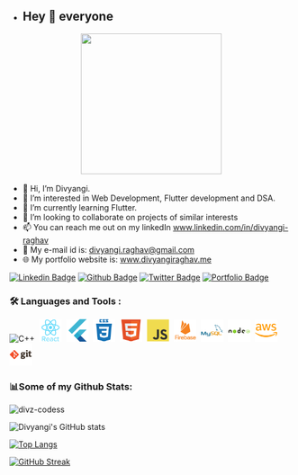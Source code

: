 - ## Hey 👋 everyone
<div align="center">
  <img src="https://media.giphy.com/media/vLlpbDafjgHystuJ0a/giphy.gif" width="250" height="250"/>
</div>

- 👋 Hi, I’m Divyangi.
- 👀 I’m interested in Web Development, Flutter development and DSA.
- 🌱 I’m currently learning Flutter.
- 💞️ I’m looking to collaborate on projects of similar interests 
- 📫 You can reach me out on my linkedIn www.linkedin.com/in/divyangi-raghav
- 📧 My e-mail id is: divyangi.raghav@gmail.com
- 🌐 My portfolio website is: www.divyangiraghav.me

<!---
divz-codess/divz-codess is a ✨ special ✨ repository because its `README.md` (this file) appears on your GitHub profile.
You can click the Preview link to take a look at your changes.
--->
[![Linkedin Badge](https://img.shields.io/badge/-divyangiraghav/-0072b1?style=flat&logo=Linkedin&logoColor=white&link=https://www.linkedin.com/in/divyangiraghav//)](https://www.linkedin.com/in/divyangiraghav//) [![Github Badge](https://img.shields.io/badge/-divzcodess-grey?style=flat&logo=github&logoColor=white&link=https://github.com/divzcodess/)](https://www.github.com/divzcodess/) 
[![Twitter Badge](https://img.shields.io/badge/-@DivzzTwt-00acee?style=flat&logo=twitter&logoColor=white&link=https://twitter.com/@DivzzTwt/)](https://www.twitter.com/@DivzzTwt/) [![Portfolio Badge](https://img.shields.io/badge/portfolio-web-hotpink?style=flat&link=https://divyangiraghav.me//)](https://divyangiraghav.me//) 

### :hammer_and_wrench: Languages and Tools :
  <img src="https://cdn.jsdelivr.net/gh/devicons/devicon/icons/cplusplus/cplusplus-original.svg" title="C++" alt="C++" width="40" height="40"/>&nbsp;
  <img src="https://github.com/devicons/devicon/blob/master/icons/react/react-original-wordmark.svg" title="React" alt="React" width="40" height="40"/>&nbsp;
  <img src="https://github.com/devicons/devicon/blob/master/icons/flutter/flutter-original.svg" title="Flutter" alt="Flutter" width="40" height="40"/>&nbsp;
  <img src="https://github.com/devicons/devicon/blob/master/icons/css3/css3-plain-wordmark.svg"  title="CSS3" alt="CSS" width="40" height="40"/>&nbsp;
  <img src="https://github.com/devicons/devicon/blob/master/icons/html5/html5-original.svg" title="HTML5" alt="HTML" width="40" height="40"/>&nbsp;
  <img src="https://github.com/devicons/devicon/blob/master/icons/javascript/javascript-original.svg" title="JavaScript" alt="JavaScript" width="40" height="40"/>&nbsp;
  <img src="https://github.com/devicons/devicon/blob/master/icons/firebase/firebase-plain-wordmark.svg" title="Firebase" alt="Firebase" width="40" height="40"/>&nbsp;
  <img src="https://github.com/devicons/devicon/blob/master/icons/mysql/mysql-original-wordmark.svg" title="MySQL"  alt="MySQL" width="40" height="40"/>&nbsp;
  <img src="https://github.com/devicons/devicon/blob/master/icons/nodejs/nodejs-original-wordmark.svg" title="NodeJS" alt="NodeJS" width="40" height="40"/>&nbsp;
  <img src="https://github.com/devicons/devicon/blob/master/icons/amazonwebservices/amazonwebservices-plain-wordmark.svg" title="AWS" alt="AWS" width="40" height="40"/>&nbsp;
  <img src="https://github.com/devicons/devicon/blob/master/icons/git/git-original-wordmark.svg" title="Git" alt="Git" width="40" height="40"/>
</div>


### 📊Some of my Github Stats:
<p align=left> <img src=https://komarev.com/ghpvc/?username=divz-codess alt=divz-codess /> </p>

![Divyangi's GitHub stats](https://github-readme-stats.vercel.app/api?username=divz-codess&show_icons=true&theme=tokyonight)

[![Top Langs](https://github-readme-stats.vercel.app/api/top-langs/?username=divz-codess&layout=compact&theme=tokyonight)](https://github.com/divz-codess/github-readme-stats)

[![GitHub Streak](https://streak-stats.demolab.com?user=divz-codess&theme=tokyonight)](https://git.io/streak-stats)
